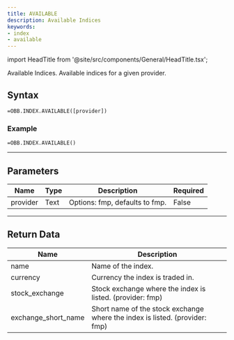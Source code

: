 ```yaml
---
title: AVAILABLE
description: Available Indices
keywords: 
- index
- available
---
```


<!-- markdownlint-disable MD033 -->
import HeadTitle from '@site/src/components/General/HeadTitle.tsx';

<HeadTitle title="INDEX.AVAILABLE | OpenBB Add-in for Excel Docs" />

Available Indices. Available indices for a given provider.

## Syntax

```excel wordwrap
=OBB.INDEX.AVAILABLE([provider])
```

### Example

```excel wordwrap
=OBB.INDEX.AVAILABLE()
```

---

## Parameters

| Name | Type | Description | Required |
| ---- | ---- | ----------- | -------- |
| provider | Text | Options: fmp, defaults to fmp. | False |

---

## Return Data

| Name | Description |
| ---- | ----------- |
| name | Name of the index.  |
| currency | Currency the index is traded in.  |
| stock_exchange | Stock exchange where the index is listed. (provider: fmp) |
| exchange_short_name | Short name of the stock exchange where the index is listed. (provider: fmp) |
